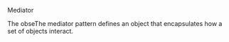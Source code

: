 Mediator

The obseThe mediator pattern defines an object that encapsulates how a set of objects interact.  
